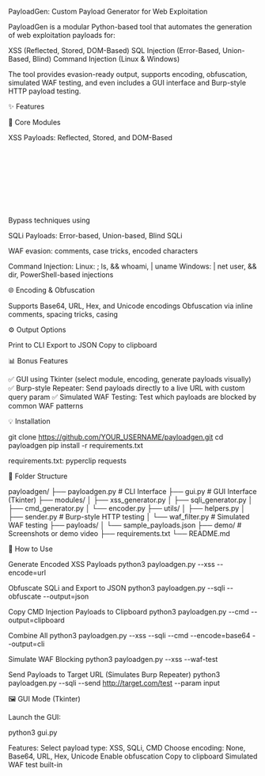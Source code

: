 PayloadGen: Custom Payload Generator for Web Exploitation

PayloadGen is a modular Python-based tool that automates the generation of web exploitation payloads for:

XSS (Reflected, Stored, DOM-Based)
SQL Injection (Error-Based, Union-Based, Blind)
Command Injection (Linux & Windows)

The tool provides evasion-ready output, supports encoding, obfuscation, simulated WAF testing, and even includes a GUI interface and Burp-style HTTP payload testing.

✨ Features

🔧 Core Modules

XSS Payloads:
Reflected, Stored, and DOM-Based

Bypass techniques using <svg>, srcdoc, malformed tags, null bytes

SQLi Payloads:
Error-based, Union-based, Blind SQLi

WAF evasion: comments, case tricks, encoded characters

Command Injection:
Linux: ; ls, && whoami, | uname
Windows: | net user, && dir, PowerShell-based injections

🌐 Encoding & Obfuscation

Supports Base64, URL, Hex, and Unicode encodings
Obfuscation via inline comments, spacing tricks, casing

⚙️ Output Options

Print to CLI
Export to JSON
Copy to clipboard

📊 Bonus Features

✅ GUI using Tkinter (select module, encoding, generate payloads visually)
✅ Burp-style Repeater: Send payloads directly to a live URL with custom query param
✅ Simulated WAF Testing: Test which payloads are blocked by common WAF patterns

💡 Installation

git clone https://github.com/YOUR_USERNAME/payloadgen.git
cd payloadgen
pip install -r requirements.txt

requirements.txt:
pyperclip
requests

📃 Folder Structure

payloadgen/
├── payloadgen.py             # CLI Interface
├── gui.py                    # GUI Interface (Tkinter)
├── modules/
│   ├── xss_generator.py
│   ├── sqli_generator.py
│   ├── cmd_generator.py
│   └── encoder.py
├── utils/
│   ├── helpers.py
│   ├── sender.py             # Burp-style HTTP testing
│   └── waf_filter.py         # Simulated WAF testing
├── payloads/
│   └── sample_payloads.json
├── demo/                     # Screenshots or demo video
├── requirements.txt
└── README.md

🔧 How to Use

Generate Encoded XSS Payloads
python3 payloadgen.py --xss --encode=url

Obfuscate SQLi and Export to JSON
python3 payloadgen.py --sqli --obfuscate --output=json

Copy CMD Injection Payloads to Clipboard
python3 payloadgen.py --cmd --output=clipboard

Combine All
python3 payloadgen.py --xss --sqli --cmd --encode=base64 --output=cli

Simulate WAF Blocking
python3 payloadgen.py --xss --waf-test

Send Payloads to Target URL (Simulates Burp Repeater)
python3 payloadgen.py --sqli --send http://target.com/test --param input

🖼️ GUI Mode (Tkinter)

Launch the GUI:

python3 gui.py

Features:
Select payload type: XSS, SQLi, CMD
Choose encoding: None, Base64, URL, Hex, Unicode
Enable obfuscation
Copy to clipboard
Simulated WAF test built-in